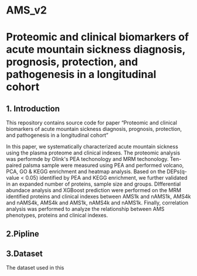# AMS_v2
# Proteomic and clinical biomarkers of acute mountain sickness diagnosis, prognosis, protection, and pathogenesis in a longitudinal cohort
## 1. Introduction
This repository contains source code for paper “Proteomic and clinical biomarkers of acute mountain sickness diagnosis, prognosis, protection, and pathogenesis in a longitudinal cohort”

In this paper, we systematically characterized acute mountain sickness using the plasma proteome and clinical indexes. The proteomic analysis was performde by Olink's PEA techonology and MRM techonology. Ten-paired palsma sample were measured using PEA and performed volcano, PCA, GO & KEGG enrichment and heatmap analysis. Based on the DEPs(q-value < 0.05) identified by PEA and KEGG enrichment, we further validated in an expanded number of proteins, sample size and groups. DIfferential abundace analysis and XGBoost prediction were performed on the MRM identified proteins and clinical indexes between AMS1k and nAMS1k, AMS4k and nAMS4k, AMS4k and AMS1k, nAMS4k and nAMS1k. Finally, correlation analysis was performed to analyze the relationship between AMS phenotypes, proteins and clinical indexes.

## 2.Pipline

## 3.Dataset
The dataset used in this 
